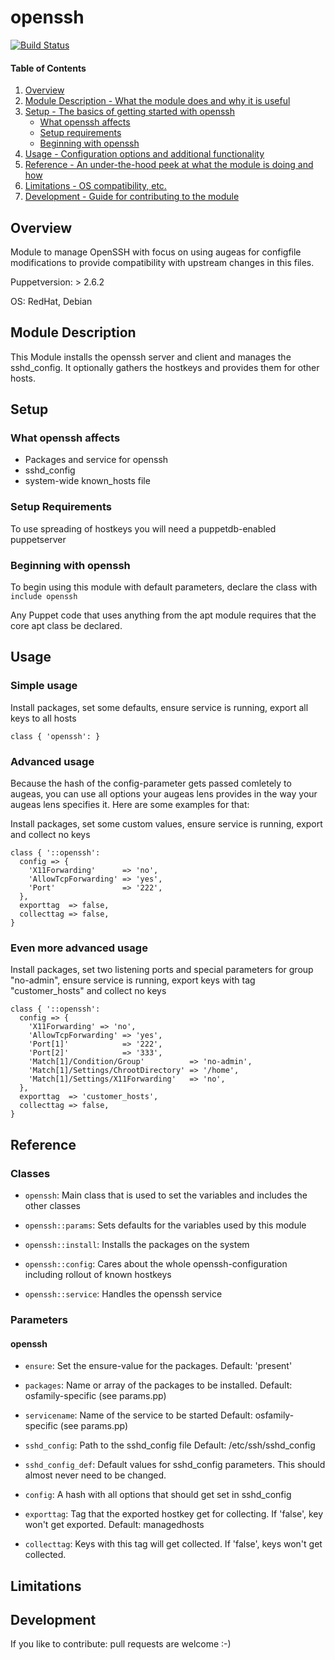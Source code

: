 # openssh
[![Build Status](https://travis-ci.org/fonk/fonk-openssh.svg?branch=master)](https://travis-ci.org/fonk/fonk-openssh)

#### Table of Contents

1. [Overview](#overview)
2. [Module Description - What the module does and why it is useful](#module-description)
3. [Setup - The basics of getting started with openssh](#setup)
    * [What openssh affects](#what-openssh-affects)
    * [Setup requirements](#setup-requirements)
    * [Beginning with openssh](#beginning-with-openssh)
4. [Usage - Configuration options and additional functionality](#usage)
5. [Reference - An under-the-hood peek at what the module is doing and how](#reference)
5. [Limitations - OS compatibility, etc.](#limitations)
6. [Development - Guide for contributing to the module](#development)

## Overview

Module to manage OpenSSH with focus on using augeas for configfile modifications
to provide compatibility with upstream changes in this files.

Puppetversion: > 2.6.2

OS: RedHat, Debian

## Module Description

This Module installs the openssh server and client and manages the sshd\_config.
It optionally gathers the hostkeys and provides them for other hosts.

## Setup

### What openssh affects

* Packages and service for openssh
* sshd\_config
* system-wide known\_hosts file

### Setup Requirements

To use spreading of hostkeys you will need a puppetdb-enabled puppetserver

### Beginning with openssh

To begin using this module with default parameters, declare the class with
`include openssh`

Any Puppet code that uses anything from the apt module requires that the core
apt class be declared.

## Usage

### Simple usage
Install packages, set some defaults, ensure service is running, export all keys
to all hosts

    class { 'openssh': }

### Advanced usage
Because the hash of the config-parameter gets passed comletely to augeas, you
can use all options your augeas lens provides in the way your augeas lens
specifies it. Here are some examples for that:

Install packages, set some custom values, ensure service is running, export and
collect no keys

    class { '::openssh':
      config => {
        'X11Forwarding'      => 'no',
        'AllowTcpForwarding' => 'yes',
        'Port'               => '222',
      },
      exporttag  => false,
      collecttag => false,
    }

### Even more advanced usage
Install packages, set two listening ports and special parameters for group "no-admin", ensure service is running, export
keys with tag "customer\_hosts" and collect no keys

    class { '::openssh':
      config => {
        'X11Forwarding' => 'no',
        'AllowTcpForwarding' => 'yes',
        'Port[1]'            => '222',
        'Port[2]'            => '333',
        'Match[1]/Condition/Group'          => 'no-admin',
        'Match[1]/Settings/ChrootDirectory' => '/home',
        'Match[1]/Settings/X11Forwarding'   => 'no',
      },
      exporttag  => 'customer_hosts',
      collecttag => false,
    }

## Reference

### Classes

* `openssh`: Main class that is used to set the variables and includes the other classes

* `openssh::params`: Sets defaults for the variables used by this module

* `openssh::install`: Installs the packages on the system

* `openssh::config`: Cares about the whole openssh-configuration including rollout of known hostkeys

* `openssh::service`: Handles the openssh service

### Parameters

#### openssh
* `ensure`: Set the ensure-value for the packages.
  Default: 'present'

* `packages`: Name or array of the packages to be installed.
  Default: osfamily-specific (see params.pp)

* `servicename`: Name of the service to be started
  Default: osfamily-specific (see params.pp)

* `sshd_config`: Path to the sshd\_config file
  Default: /etc/ssh/sshd\_config

* `sshd_config_def`: Default values for sshd\_config parameters. This should almost never need to be changed.

* `config`: A hash with all options that should get set in sshd\_config

* `exporttag`: Tag that the exported hostkey get for collecting. If 'false', key won't get exported.
  Default: managedhosts

* `collecttag`: Keys with this tag will get collected. If 'false', keys won't get collected.

## Limitations

## Development

If you like to contribute: pull requests are welcome :-)
